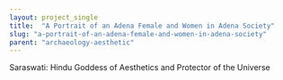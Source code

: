 ```yaml
---
layout: project_single
title:  "A Portrait of an Adena Female and Women in Adena Society"
slug: "a-portrait-of-an-adena-female-and-women-in-adena-society"
parent: "archaeology-aesthetic"
---
```

Saraswati: Hindu Goddess of Aesthetics and Protector of the Universe